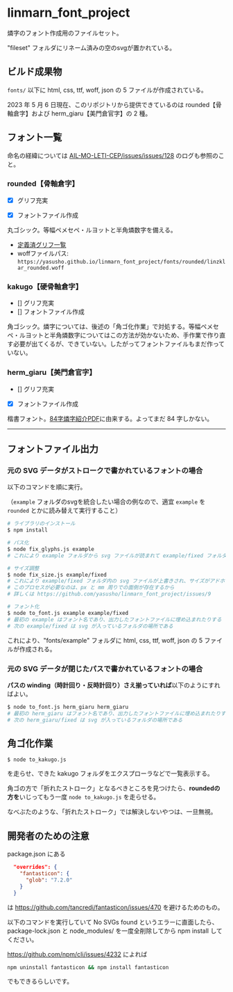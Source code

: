 # linmarn_font_project
燐字のフォント作成用のファイルセット。

"fileset" フォルダにリネーム済みの空のsvgが置かれている。

## ビルド成果物

`fonts/` 以下に html, css, ttf, woff, json の 5 ファイルが作成されている。

2023 年 5 月 6 日現在、このリポジトリから提供できているのは rounded【骨軸倉字】および herm_giaru【美門倉官字】の 2 種。

## フォント一覧

命名の経緯については [AIL-MO-LETI-CEP/issues/issues/128](https://github.com/AIL-MO-LETI-CEP/issues/issues/128) のログも参照のこと。

### rounded【骨軸倉字】

- [x] グリフ充実
- [x] フォントファイル作成


丸ゴシック。等幅ペメセペ・ルヨットと半角燐数字を備える。
- [定義済グリフ一覧](https://yasusho.github.io/linmarn_font_project/fonts/rounded/linzklar_rounded.html)
- woffファイルパス: `https://yasusho.github.io/linmarn_font_project/fonts/rounded/linzklar_rounded.woff`

### kakugo【硬骨軸倉字】

- [] グリフ充実
- [] フォントファイル作成

角ゴシック。燐字については、後述の「角ゴ化作業」で対処する。等幅ペメセペ・ルヨットと半角燐数字についてはこの方法が効かないため、手作業で作り直す必要が出てくるが、できていない。したがってフォントファイルもまだ作っていない。

### herm_giaru【美門倉官字】

- [] グリフ充実
- [x] フォントファイル作成

楷書フォント。[84字燐字紹介PDF](https://github.com/yasusho/linmarn_table_pdf)に由来する。よってまだ 84 字しかない。

<hr>

## フォントファイル出力

### 元の SVG データがストロークで書かれているフォントの場合

以下のコマンドを順に実行。

（`example` フォルダのsvgを統合したい場合の例なので、適宜 `example` を `rounded` とかに読み替えて実行すること）

```bash
# ライブラリのインストール
$ npm install

# パス化
$ node fix_glyphs.js example
# これにより example フォルダから svg ファイルが読まれて example/fixed フォルダに出力される

# サイズ調整
$ node fix_size.js example/fixed
# これにより example/fixed フォルダ内の svg ファイルが上書きされ、サイズがアドホックに直される
# このプロセスが必要なのは、px と mm 周りでの面倒が存在するから
# 詳しくは https://github.com/yasusho/linmarn_font_project/issues/9

# フォント化
$ node to_font.js example example/fixed
# 最初の example はフォント名であり、出力したフォントファイルに埋め込まれたりする
# 次の example/fixed は svg が入っているフォルダの場所である
```

これにより、"fonts/example" フォルダに html, css, ttf, woff, json の 5 ファイルが作成される。

### 元の SVG データが閉じたパスで書かれているフォントの場合

**パスの winding（時計回り・反時計回り）さえ揃っていれば**以下のようにすればよい。

```bash
$ node to_font.js herm_giaru herm_giaru
# 最初の herm_giaru はフォント名であり、出力したフォントファイルに埋め込まれたりする
# 次の herm_giaru/fixed は svg が入っているフォルダの場所である
```

## 角ゴ化作業

```
$ node to_kakugo.js
```

を走らせ、できた kakugo フォルダをエクスプローラなどで一覧表示する。

角ゴの方で「折れたストローク」となるべきところを見つけたら、**roundedの方を**いじってもう一度 `node to_kakugo.js` を走らせる。

なべぶたのような、「折れたストローク」では解決しないやつは、一旦無視。

## 開発者のための注意

package.json にある

```json
  "overrides": {
    "fantasticon": {
      "glob": "7.2.0"
    }
  }
```

は https://github.com/tancredi/fantasticon/issues/470 を避けるためのもの。

以下のコマンドを実行していて No SVGs found というエラーに直面したら、package-lock.json と node_modules/ を一度全削除してから npm install してください。

https://github.com/npm/cli/issues/4232 によれば

```bash
npm uninstall fantasticon && npm install fantasticon
```

でもできるらしいです。
